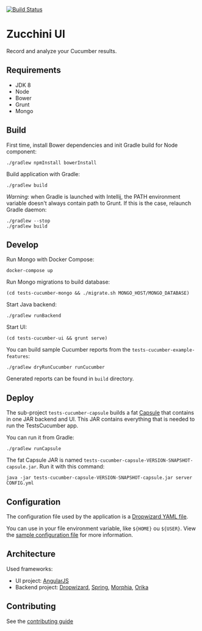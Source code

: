 [![Build Status](https://travis-ci.org/voyages-sncf-technologies/zucchini-ui.svg?branch=master)](https://travis-ci.org/voyages-sncf-technologies/zucchini-ui)

Zucchini UI
===========

Record and analyze your Cucumber results.


Requirements
------------

* JDK 8
* Node
* Bower
* Grunt
* Mongo


Build
-----

First time, install Bower dependencies and init Gradle build for Node component:

```
./gradlew npmInstall bowerInstall
```

Build application with Gradle:

```
./gradlew build
```

_Warning_: when Gradle is launched with Intellij, the PATH environment variable doesn't
always contain path to Grunt. If this is the case, relaunch Gradle daemon:

```
./gradlew --stop
./gradlew build
```


Develop
-------

Run Mongo with Docker Compose:

```
docker-compose up
```

Run Mongo migrations to build database:

```
(cd tests-cucumber-mongo && ./migrate.sh MONGO_HOST/MONGO_DATABASE)
```

Start Java backend:

```
./gradlew runBackend
```

Start UI:

```
(cd tests-cucumber-ui && grunt serve)
```

You can build sample Cucumber reports from the `tests-cucumber-example-features`:

```
./gradlew dryRunCucumber runCucumber
```

Generated reports can be found in `build` directory.


Deploy
------

The sub-project `tests-cucumber-capsule` builds a fat [Capsule](http://www.capsule.io) that contains in one JAR
backend and UI. This JAR contains everything that is needed to run the TestsCucumber app.

You can run it from Gradle:

```
./gradlew runCapsule
```

The fat Capsule JAR is named `tests-cucumber-capsule-VERSION-SNAPSHOT-capsule.jar`. Run it with this command:

```
java -jar tests-cucumber-capsule-VERSION-SNAPSHOT-capsule.jar server CONFIG.yml
```


Configuration
-------------

The configuration file used by the application is a [Dropwizard YAML file](http://www.dropwizard.io/0.9.2/docs/manual/configuration.html).

You can use in your file environment variable, like `${HOME}` ou `${USER}`. View the [sample configuration file](server-config.yml) for more information.


Architecture
------------

Used frameworks:

* UI project: [AngularJS](https://angularjs.org)
* Backend project: [Dropwizard](http://dropwizard.io),
  [Spring](http://spring.io), [Morphia](http://mongodb.github.io/morphia/),
  [Orika](http://orika-mapper.github.io/orika-docs)


Contributing
------------

See the [contributing guide](CONTRIBUTING.md)
